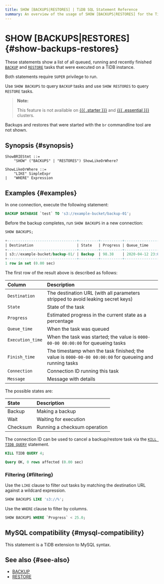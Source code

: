 ```yaml
---
title: SHOW [BACKUPS|RESTORES] | TiDB SQL Statement Reference
summary: An overview of the usage of SHOW [BACKUPS|RESTORES] for the TiDB database.
---
```


# SHOW [BACKUPS|RESTORES] {#show-backups-restores}

These statements show a list of all queued, running and recently finished [`BACKUP`](/sql-statements/sql-statement-backup.md) and [`RESTORE`](/sql-statements/sql-statement-restore.md) tasks that were executed on a TiDB instance.

Both statements require `SUPER` privilege to run.

Use `SHOW BACKUPS` to query `BACKUP` tasks and use `SHOW RESTORES` to query `RESTORE` tasks.

> **Note:**
>
> This feature is not available on [{{{ .starter }}}](https://docs.pingcap.com/tidbcloud/select-cluster-tier#tidb-cloud-serverless) and [{{{ .essential }}}](https://docs.pingcap.com/tidbcloud/select-cluster-tier#essential) clusters.

Backups and restores that were started with the `br` commandline tool are not shown.

## Synopsis {#synopsis}

```ebnf+diagram
ShowBRIEStmt ::=
    "SHOW" ("BACKUPS" | "RESTORES") ShowLikeOrWhere?

ShowLikeOrWhere ::=
    "LIKE" SimpleExpr
|   "WHERE" Expression
```

## Examples {#examples}

In one connection, execute the following statement:

```sql
BACKUP DATABASE `test` TO 's3://example-bucket/backup-01';
```

Before the backup completes, run `SHOW BACKUPS` in a new connection:

```sql
SHOW BACKUPS;
```

```sql
+--------------------------------+---------+----------+---------------------+---------------------+-------------+------------+---------+
| Destination                    | State   | Progress | Queue_time          | Execution_time      | Finish_time | Connection | Message |
+--------------------------------+---------+----------+---------------------+---------------------+-------------+------------+---------+
| s3://example-bucket/backup-01/ | Backup  | 98.38    | 2020-04-12 23:09:03 | 2020-04-12 23:09:25 |        NULL |          4 | NULL    |
+--------------------------------+---------+----------+---------------------+---------------------+-------------+------------+---------+
1 row in set (0.00 sec)
```

The first row of the result above is described as follows:

| Column           | Description                                                                                             |
| :--------------- | :------------------------------------------------------------------------------------------------------ |
| `Destination`    | The destination URL (with all parameters stripped to avoid leaking secret keys)                         |
| `State`          | State of the task                                                                                       |
| `Progress`       | Estimated progress in the current state as a percentage                                                 |
| `Queue_time`     | When the task was queued                                                                                |
| `Execution_time` | When the task was started; the value is `0000-00-00 00:00:00` for queueing tasks                        |
| `Finish_time`    | The timestamp when the task finished; the value is `0000-00-00 00:00:00` for queueing and running tasks |
| `Connection`     | Connection ID running this task                                                                         |
| `Message`        | Message with details                                                                                    |

The possible states are:

| State    | Description                  |
| :------- | :--------------------------- |
| Backup   | Making a backup              |
| Wait     | Waiting for execution        |
| Checksum | Running a checksum operation |

The connection ID can be used to cancel a backup/restore task via the [`KILL TIDB QUERY`](/sql-statements/sql-statement-kill.md) statement.

```sql
KILL TIDB QUERY 4;
```

```sql
Query OK, 0 rows affected (0.00 sec)
```

### Filtering {#filtering}

Use the `LIKE` clause to filter out tasks by matching the destination URL against a wildcard expression.

```sql
SHOW BACKUPS LIKE 's3://%';
```

Use the `WHERE` clause to filter by columns.

```sql
SHOW BACKUPS WHERE `Progress` < 25.0;
```

## MySQL compatibility {#mysql-compatibility}

This statement is a TiDB extension to MySQL syntax.

## See also {#see-also}

-   [BACKUP](/sql-statements/sql-statement-backup.md)
-   [RESTORE](/sql-statements/sql-statement-restore.md)
